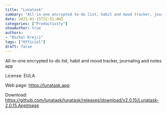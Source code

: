 ```yaml
---
title: "Lunatask"
summary: "All-in-one encrypted to-do list, habit and mood tracker, journaling and notes app"
date: 2025-01-15T22:51:00Z
categories: ["Productivity"]
showAuthor: true
authors:
- "Michal Krejci"
tags: ["Official"]
draft: false
---
```


All-in-one encrypted to-do list, habit and mood tracker, journaling and notes app

License: EULA

Web page: <https://lunatask.app>  

Download: <https://github.com/lunatask/lunatask/releases/download/v2.0.15/Lunatask-2.0.15.AppImage>

